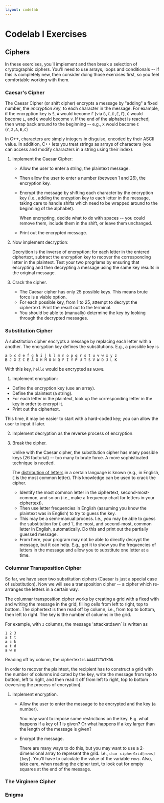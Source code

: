```yaml
---
layout: codelab
---
```


# Codelab I Exercises

## Ciphers

In these exercises, you'll implement and then break a selection of cryptographic ciphers.
You'll need to use arrays, loops and conditionals -- if this is completely new, then consider doing those exercises first, so you feel comfortable working with them.

### Caesar's Cipher

The Caesar Cipher (or shift cipher) encrypts a message by "adding" a fixed number, the *encryption key*, to each character in the message.
For example, if the encryption key is `5`, `A` would become `F` (via `B,C,D,E,F`), `G` would become `L`, and `Q` would become `V`. If the end of the alphabet is reached, then wrap back around to the beginning -- e.g., `X` would become `C` (`Y,Z,A,B,C`)

In C++, characters are simply integers in disguise, encoded by their ASCII value. In addition, C++ lets you treat strings as arrays of characters (you can access and modify characters in a string using their index).

1. Implement the Caesar Cipher:

    - Allow the user to enter a string, the plaintext message.
    - Then allow the user to enter a number (between 1 and 26), the encryption key.
    - Encrypt the message by shifting each character by the encryption key (i.e., adding the encyption key to each letter in the message, taking care to handle shifts which need to be wrapped around to the beginning of the alphabet).

      When encrypting, decide what to do with spaces -- you could remove them, include them in the shift, or leave them unchanged.
    - Print out the encrypted message.

2. Now implement decryption:

    Decryition is the inverse of encryption: for each letter in the entered ciphertext, subtract the encryption key to recover the corresponding letter in the plaintext. Test your two progrlams by ensuring that encrypting and then decrypting a message using the same key results in the original message.

3. Crack the cipher.

    - The Caesar cipher has only 25 possible keys. This means brute force is a viable option.
    - For each possible key, from 1 to 25, attempt to decrypt the ciphertext. Print the result out to the terminal.
    - You should be able to (manually) determine the key by looking through the decrypted messages.

### Substitution Cipher

A substitution cipher encrypts a message by replacing each letter with a another. The encryption key defines the substitutions. E.g., a possible key is

```
a b c d e f g h i j k l m n o p q r s t u v w x y z
B J X Z C E A G H M O N Q F I Y P U T S V W D J L K
```

With this key, `hello` would be encrypted as `GCNNI`

1. Implement encryption:

  - Define the encryption key (use an array).
  - Define the plaintext (a string).
  - For each letter in the plaintext, look up the corresponding letter in the key in order to encrypt it.
  - Print out the ciphertext.

This time, it may be easier to start with a hard-coded key; you can allow the user to input it later.

2. Implement decryption as the reverse process of encryption.

3. Break the cipher.

    Unlike with the Caesar cipher, the substitution cipher has many possible keys (26 factorial) -- too many to brute force. A more sophisticated technique is needed.

    The [distribution of letters](https://en.wikipedia.org/wiki/Letter_frequency) in a certain language is known (e.g., in English, `E` is the most common letter). This knowledge can be used to crack the cipher.

    - Identify the most common letter in the ciphertext, second-most-common, and so on (i.e., make a frequency chart for letters in your ciphertext).
    - Then use letter frequencies in English (assuming you know the plaintext was in English) to try to guess the key.
    - This may be a semi-manual process. I.e., you may be able to guess the substitution for `E` and `T`, the most, and second-most, common letter in English, automatically. Do this and print out the partially guessed message.
    - From here, your program may not be able to directly decrypt the message, but it can help. E.g., get it to show you the frequencies of letters in the message and allow you to substitute one letter at a time.

### Columnar Transposition Cipher

So far, we have seen two substitution ciphers (Caesar is just a special case of substitution). Now we will see a transposition cipher -- a cipher which re-arranges the letters in a certain way.

The columnar transposition cipher works by creating a grid with a fixed with and writing the message in the grid, filling cells from left to right, top to bottom. The ciphertext is then read off by column, i.e., from top to bottom, then left to right. The key is the number of columns in the grid.

For example, with `3` columns, the message 'attackatdawn` is written as
```
1 2 3
a t t
a c k
a t d
a w n
```

Reading off by colunm, the ciphertext is `AAAATCTWTKDN`.

In order to recover the plaintext, the recipient has to construct a grid with the number of columns indicated by the key, write the message from top to bottom, left to right, and then read it off from left to right, top to bottom (reversing the process of encryption).

1. Implement encryption.

    - Allow the user to enter the message to be encrypted and the key (a number).

      You may want to impose some restrictions on the key. E.g. what happens if a key of 1 is given? Or what happens if a key larger than the length of the message is given?
    - Encrypt the message.

      There are many ways to do this, but you may want to use a 2-dimensional array to represent the grid. I.e., `char cipherGrid[rows][key]`. You'll have to calculate the value of the variable `rows`. Also, take care, when reading the cipher text, to look out for empty squares at the end of the message.

### The Virginere Cipher

### Enigma

